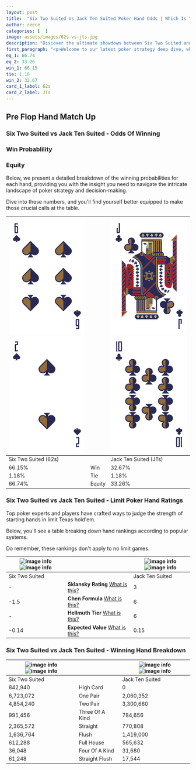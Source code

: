 ```yaml
---
layout: post
title:  "Six Two Suited Vs Jack Ten Suited Poker Hand Odds | Which Is The Better Hand In Poker? A Complete Guide"
author: reece
categories: [  ]
image: assets/images/62s-vs-jts.jpg
description: "Discover the ultimate showdown between Six Two Suited and Jack Ten Suited in poker! Uncover the odds, strategies, and scenarios where one hand triumphs over the other. Get ready to up your poker game with this thrilling analysis."
first_paragraph: "<p>Welcome to our latest poker strategy deep dive, where we're pitting two distinct hands against each other in a high-stakes showdown: Six Two Suited vs Jack Ten Suited.</p><p>In the dynamic world of poker, every decision counts, and knowing which hand holds the upper hand is key to your success at the table.</p><p>In this article, we'll dissect these two hands, explore the scenarios where one dominates the other, and equip you with the knowledge to make strategic choices that can tip the odds in your favor.</p><p>Get ready to unravel the intriguing dynamics of these poker hands and elevate your game to new heights.</p>"
eq_1: 66.74
eq_2: 33.26
win_1: 66.15
tie: 1.18
win_2: 32.67
card_1_label: 62s
card_2_label: JTs
---
```




[comment]: # (sp0)

## Pre Flop Hand Match Up

<div class="table hand-ratings" markdown="1"> 



### Six Two Suited vs Jack Ten Suited - Odds Of Winning


  
<div class="row graphs"> 
<div class="col-lg-6">
    <h3>Win Probablility</h3>
    <canvas id="WinChart"></canvas>
</div>
<div class="col-lg-6">
    <h3>Equity</h3>
    <canvas id="EquityChart"></canvas>
</div>
</div>

  Below, we present a detailed breakdown of the winning probabilities for each hand, providing you with the insight you need to navigate the intricate landscape of poker strategy and decision-making. 

Dive into these numbers, and you'll find yourself better equipped to make those crucial calls at the table.


    
| ![image info](assets/images/hand1/6.png) ![image info](assets/images/hand1/2.png) |  | ![image info](assets/images/hand2/j.png) ![image info](assets/images/hand2/t.png) |
| -------- | -------- | -------- |
| Six Two Suited (62s) |  | Jack Ten Suited (JTs) |
| 66.15% | Win | 32.67% |
| 1.18% | Tie | 1.18% |
| 66.74% | Equity | 33.26% |




[comment]: # (sp1)



### Six Two Suited vs Jack Ten Suited - Limit Poker Hand Ratings

Top poker experts and players have crafted ways to judge the strength of starting hands in limit Texas hold'em. 

Below, you'll see a table breaking down hand rankings according to popular systems. 

Do remember, these rankings don't apply to no limit games.


    
| ![image info](https://www.riverpairs.com/assets/images/hand1/6.png) ![image info](https://www.riverpairs.com/assets/images/hand1/2.png) |  | ![image info](https://www.riverpairs.com/assets/images/hand2/j.png) ![image info](https://www.riverpairs.com/assets/images/hand2/t.png) |
| -------- | -------- | -------- |
| Six Two Suited |  | Jack Ten Suited |
| - | **Sklansky Rating** [What is this?](/sklansky-rating-explained) | 3 |
| -1.5 | **Chen Formula** [What is this?](/chen-formula-explained) | 6 |
| - | **Hellmuth Tier** [What is this?](/Hellmuth-tier-explained) | 6 |
| -0.14 | **Expected Value** [What is this?](/expected-value-explained) | 0.15 |




[comment]: # (sp2)



### Six Two Suited vs Jack Ten Suited - Winning Hand Breakdown


    
| ![image info](https://www.riverpairs.com/assets/images/hand1/6.png) ![image info](https://www.riverpairs.com/assets/images/hand1/2.png) |  | ![image info](https://www.riverpairs.com/assets/images/hand2/j.png) ![image info](https://www.riverpairs.com/assets/images/hand2/t.png) |
| -------- | -------- | -------- |
| Six Two Suited |  | Jack Ten Suited |
| 842,940 | High Card | 0 |
| 6,723,072 | One Pair | 2,060,352 |
| 4,854,240 | Two Pair | 3,300,660 |
| 991,456 | Three Of A Kind | 784,656 |
| 2,365,572 | Straight | 770,808 |
| 1,636,764 | Flush | 1,419,000 |
| 612,288 | Full House | 565,632 |
| 36,048 | Four Of A Kind | 31,680 |
| 61,248 | Straight Flush | 17,544 |




[comment]: # (sp3)



</div>

[comment]: # (sp4)



[comment]: # (sp5)

